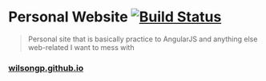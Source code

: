 # Personal Website [![Build Status](https://travis-ci.org/wilsongp/wilsongp.github.io.svg?branch=development)](https://travis-ci.org/wilsongp/wilsongp.github.io)
> Personal site that is basically practice to AngularJS and anything else web-related I want to mess with

### [wilsongp.github.io](https://wilsongp.github.io/)